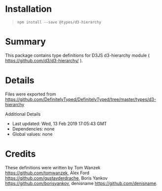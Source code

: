 # Installation
> `npm install --save @types/d3-hierarchy`

# Summary
This package contains type definitions for D3JS d3-hierarchy module ( https://github.com/d3/d3-hierarchy/ ).

# Details
Files were exported from https://github.com/DefinitelyTyped/DefinitelyTyped/tree/master/types/d3-hierarchy

Additional Details
 * Last updated: Wed, 13 Feb 2019 17:05:43 GMT
 * Dependencies: none
 * Global values: none

# Credits
These definitions were written by Tom Wanzek <https://github.com/tomwanzek>, Alex Ford <https://github.com/gustavderdrache>, Boris Yankov <https://github.com/borisyankov>, denisname <https://github.com/denisname>.
